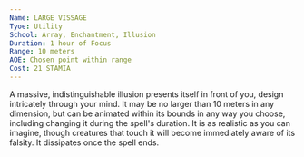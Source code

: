 ```yaml
---
Name: LARGE VISSAGE
Tyoe: Utility
School: Array, Enchantment, Illusion
Duration: 1 hour of Focus
Range: 10 meters
AOE: Chosen point within range
Cost: 21 STAMIA
---
```

A massive, indistinguishable illusion presents itself in front of you, design intricately through your mind. It may be no larger than 10 meters in any dimension, but can be animated within its bounds in any way you choose, including changing it during the spell's duration. It is as realistic as you can imagine, though creatures that touch it will become immediately aware of its falsity. It dissipates once the spell ends.